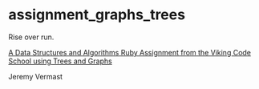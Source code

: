 # assignment_graphs_trees
Rise over run.

[A Data Structures and Algorithms Ruby Assignment from the Viking Code School using Trees and Graphs](http://www.vikingcodeschool.com)

Jeremy Vermast